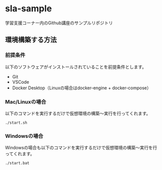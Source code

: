 # sla-sample
学習支援コーナー内のGithub講座のサンプルリポジトリ

## 環境構築する方法
### 前提条件
以下のソフトウェアがインストールされていることを前提条件とします。

- Git
- VSCode
- Docker Desktop（Linuxの場合はdocker-engine + docker-compose）

### Mac/Linuxの場合
以下のコマンドを実行するだけで仮想環境の構築〜実行を行ってくれます。
```
./start.sh
```

### Windowsの場合
Windowsの場合も以下のコマンドを実行するだけで仮想環境の構築〜実行を行ってくれます。
```
./start.bat
```
